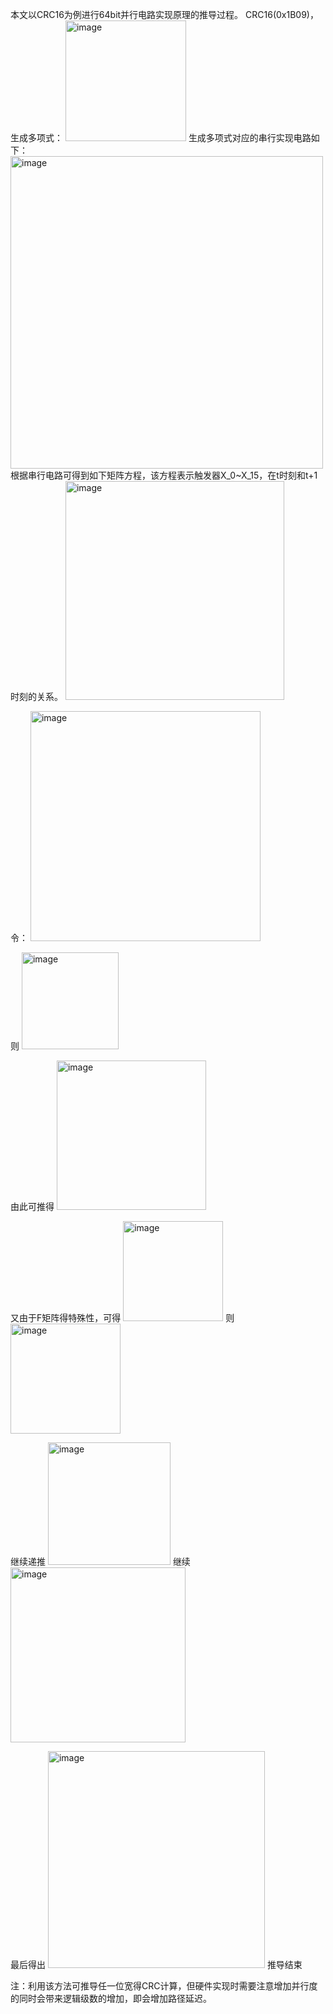 本文以CRC16为例进行64bit并行电路实现原理的推导过程。
CRC16(0x1B09)，生成多项式：
<img width="193" alt="image" src="https://github.com/user-attachments/assets/06c43703-26bd-47a6-b3fa-dfb1239972b0">
生成多项式对应的串行实现电路如下：
<img width="500" alt="image" src="https://github.com/user-attachments/assets/c8580ca6-2b96-4392-a0ee-a15262f125d2">
根据串行电路可得到如下矩阵方程，该方程表示触发器X_0~X_15，在t时刻和t+1时刻的关系。
<img width="350" alt="image" src="https://github.com/user-attachments/assets/d6810383-5d77-4489-84b3-61cf1a5886ec">

令：
<img width="368" alt="image" src="https://github.com/user-attachments/assets/35681cb8-8bbf-414b-96fd-86c8dafaf88d">

则
<img width="155" alt="image" src="https://github.com/user-attachments/assets/fece8875-6082-4966-830a-08d2b2adca46">

由此可推得
<img width="239" alt="image" src="https://github.com/user-attachments/assets/40b10a55-d8ef-4f59-a744-7deccdc0392c">

又由于F矩阵得特殊性，可得
<img width="160" alt="image" src="https://github.com/user-attachments/assets/e6015309-55de-4a0c-a01e-5ce78ef44acb">
则
<img width="176" alt="image" src="https://github.com/user-attachments/assets/09a25849-0267-49bc-8b1f-17623222a148">

继续递推
<img width="196" alt="image" src="https://github.com/user-attachments/assets/faaa5f4f-5812-45ab-85e0-7e716f60a378">
继续
<img width="280" alt="image" src="https://github.com/user-attachments/assets/3a4d65b8-e00e-4e6b-b1d9-74e8ddbc9d24">

最后得出
<img width="347" alt="image" src="https://github.com/user-attachments/assets/26fd3097-ae38-40d7-b8c8-79d894a02de0">
推导结束


注：利用该方法可推导任一位宽得CRC计算，但硬件实现时需要注意增加并行度的同时会带来逻辑级数的增加，即会增加路径延迟。


